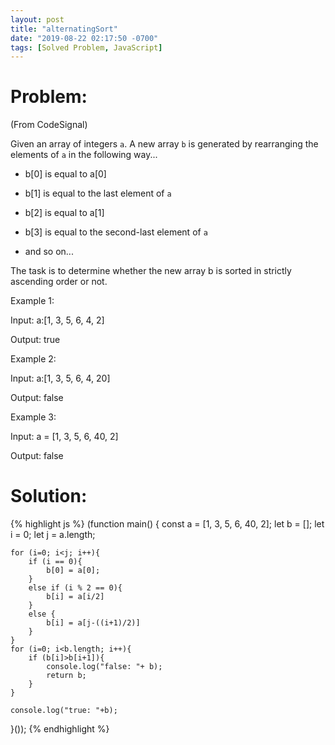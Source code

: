 ```yaml
---
layout: post
title: "alternatingSort"
date: "2019-08-22 02:17:50 -0700"
tags: [Solved Problem, JavaScript]
---
```


# Problem:

(From CodeSignal)

Given an array of integers `a`. A new array `b` is generated by rearranging the elements of `a` in the following way...

- b[0] is equal to a[0]

- b[1] is equal to the last element of `a`

- b[2] is equal to a[1]

- b[3] is equal to the second-last element of `a`

- and so on...

The task is to determine whether the new array b is sorted in strictly ascending order or not.

Example 1:

Input: a:[1, 3, 5, 6, 4, 2]

Output: true

Example 2:

Input: a:[1, 3, 5, 6, 4, 20]

Output: false

Example 3:

Input: a = [1, 3, 5, 6, 40, 2]

Output: false

# Solution:

{% highlight js %}
(function main() {
    const a = [1, 3, 5, 6, 40, 2];
    let b = [];
    let i = 0;
    let j = a.length;

    for (i=0; i<j; i++){
        if (i == 0){
            b[0] = a[0];
        }
        else if (i % 2 == 0){
            b[i] = a[i/2]
        }
        else {
            b[i] = a[j-((i+1)/2)]
        }
    }
    for (i=0; i<b.length; i++){
        if (b[i]>b[i+1]){
            console.log("false: "+ b);
            return b;
        }
    }

    console.log("true: "+b);

}());
{% endhighlight %}
